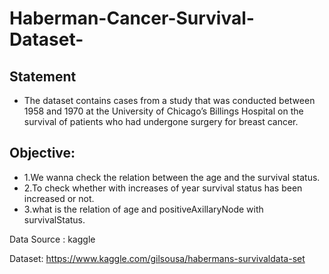 # Haberman-Cancer-Survival-Dataset-
## Statement

- The dataset contains cases from a study that was conducted between 1958 and 1970 at the University of Chicago’s Billings Hospital on the survival of patients who had undergone surgery for breast cancer.

## Objective:

- 1.We wanna check the relation between the age and the survival status.
- 2.To check whether with increases of year survival status has been increased or not.
- 3.what is the relation of age and positiveAxillaryNode with survivalStatus.


Data Source : kaggle

Dataset: https://www.kaggle.com/gilsousa/habermans-survivaldata-set

